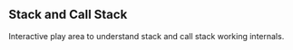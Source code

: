 ## Stack and Call Stack

Interactive play area to understand stack and call stack working internals.